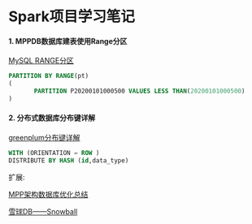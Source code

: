 # Spark项目学习笔记

#### 1. MPPDB数据库建表使用Range分区

 [MySQL RANGE分区](https://www.cnblogs.com/chenmh/p/5627912.html)

```sql
PARTITION BY RANGE(pt)
(
       PARTITION P20200101000500 VALUES LESS THAN(20200101000500)
)
```

#### 2. 分布式数据库分布键详解

[greenplum分布键详解](https://blog.csdn.net/double_happiness/article/details/83273054)

```sql
WITH (ORIENTATION = ROW )
DISTRIBUTE BY HASH (id,data_type)
```





扩展:  

[MPP架构数据库优化总结](https://blog.csdn.net/weixin_39781186/article/details/111783813?utm_medium=distribute.pc_relevant.none-task-blog-2~default~baidujs_title~default-0.control&spm=1001.2101.3001.4242) 

[雪球DB——Snowball ](https://www.modb.pro/wiki/632)

